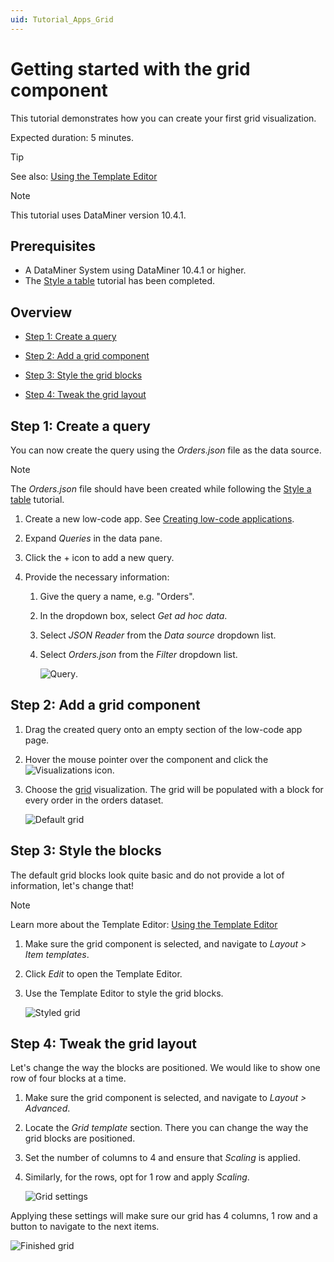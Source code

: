 ```yaml
---
uid: Tutorial_Apps_Grid
---
```


# Getting started with the grid component

This tutorial demonstrates how you can create your first grid visualization.

Expected duration: 5 minutes.

> [!TIP]
> See also: [Using the Template Editor](xref:Template_Editor)

> [!NOTE]
> This tutorial uses DataMiner version 10.4.1.

## Prerequisites

- A DataMiner System using DataMiner 10.4.1 or higher.
- The [Style a table](xref:Tutorial_Apps_Style_A_Table) tutorial has been completed.

## Overview

- [Step 1: Create a query](#step-1-create-a-query)

- [Step 2: Add a grid component](#step-2-add-a-grid-component)

- [Step 3: Style the grid blocks](#step-3-style-the-blocks)

- [Step 4: Tweak the grid layout](#step-4-tweak-the-grid-layout)

## Step 1: Create a query

You can now create the query using the *Orders.json* file as the data source.

> [!NOTE]
> The *Orders.json* file should have been created while following the [Style a table](xref:Tutorial_Apps_Style_A_Table#step-1-configure-the-query) tutorial.

1. Create a new low-code app. See [Creating low-code applications](xref:Creating_custom_apps).

1. Expand *Queries* in the data pane.

1. Click the + icon to add a new query.

1. Provide the necessary information:

   1. Give the query a name, e.g. "Orders".

   1. In the dropdown box, select *Get ad hoc data*.

   1. Select *JSON Reader* from the *Data source* dropdown list.

   1. Select *Orders.json* from the *Filter* dropdown list.

      ![Query](~/user-guide/images/OrdersQuery.png).

## Step 2: Add a grid component

1. Drag the created query onto an empty section of the low-code app page.

1. Hover the mouse pointer over the component and click the ![Visualizations](~/user-guide/images/DashboardsX_visualizations00095.png) icon.

1. Choose the [grid](xref:DashboardGrid) visualization. The grid will be populated with a block for every order in the orders dataset.

   ![Default grid](~/user-guide/images/DefaultGrid.png)

## Step 3: Style the blocks

The default grid blocks look quite basic and do not provide a lot of information, let's change that!

> [!NOTE]
> Learn more about the Template Editor: [Using the Template Editor](xref:Template_Editor)

1. Make sure the grid component is selected, and navigate to *Layout > Item templates*.

1. Click *Edit* to open the Template Editor.

1. Use the Template Editor to style the grid blocks.

   ![Styled grid](~/user-guide/images/StyledGrid.png) 

## Step 4: Tweak the grid layout

Let's change the way the blocks are positioned. We would like to show one row of four blocks at a time.

1. Make sure the grid component is selected, and navigate to *Layout > Advanced*.

1. Locate the *Grid template* section. There you can change the way the grid blocks are positioned.

1. Set the number of columns to 4 and ensure that *Scaling* is applied.

1. Similarly, for the rows, opt for 1 row and apply *Scaling*.

    ![Grid settings](~/user-guide/images/GridSettings.png)

Applying these settings will make sure our grid has 4 columns, 1 row and a button to navigate to the next items.

![Finished grid](~/user-guide/images/FinishedGrid.png)
